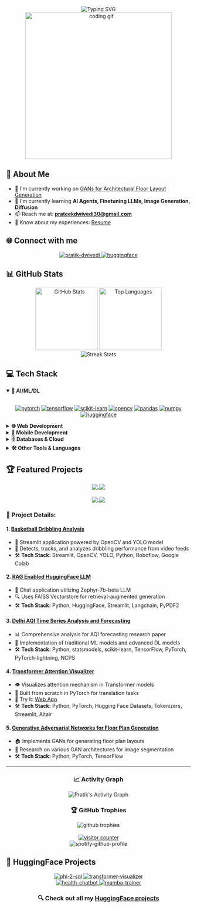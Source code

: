 <div align="center">
  <img src="https://readme-typing-svg.herokuapp.com?font=Architects+Daughter&color=7AF79A&size=30&lines=Hey!+I'm+Pratik+Dwivedi!;AI+ML+Developer...;" alt="Typing SVG" />
</div>

<div align="center">
  <img src="https://user-images.githubusercontent.com/74038190/212750672-2f3f2b50-c84f-4ed8-a60a-849e8d1d5326.gif" width="400" alt="coding gif">
</div>

## 🚀 About Me

- 🔭 I'm currently working on [GANs for Architectural Floor Layout Generation](https://github.com/Dekode1859/GANs-Floor-Plan-Generation)
- 🌱 I'm currently learning **AI Agents, Finetuning LLMs, Image Generation, Diffusion**
- 📫 Reach me at: **prateekdwivedi30@gmail.com**
- 📄 Know about my experiences: [Resume](https://drive.google.com/file/d/1e0Q4W92NFkfpdNISMKwE4dZiV6S0sEeI/view?usp=sharing)

## 🌐 Connect with me
<p align="center">
  <a href="https://linkedin.com/in/pratik-dwivedi" target="blank">
    <img src="https://img.shields.io/badge/LinkedIn-0077B5?style=for-the-badge&logo=linkedin&logoColor=white" alt="pratik-dwivedi" />
  </a>
  <a href="https://huggingface.co/Dekode" target="blank">
    <img src="https://img.shields.io/badge/🤗%20HuggingFace-FF9D00?style=for-the-badge&logo=huggingface&logoColor=white" alt="huggingface" />
  </a>
</p>

## 📊 GitHub Stats
<div align="center">
  <img src="https://github-readme-stats.vercel.app/api?username=dekode1859&show_icons=true&theme=radical" alt="GitHub Stats" height="170" />
  <img src="https://github-readme-stats.vercel.app/api/top-langs?username=dekode1859&layout=compact&theme=radical" alt="Top Languages" height="170" />
</div>

<div align="center">
  <img src="https://github-readme-streak-stats.herokuapp.com/?user=dekode1859&theme=radical" alt="Streak Stats" />
</div>

## 💻 Tech Stack

<details open>
<summary><b>🧠 AI/ML/DL</b></summary>
<br>
<p align="center">
  <a href="#"><img src="https://img.shields.io/badge/PyTorch-EE4C2C?style=for-the-badge&logo=pytorch&logoColor=white" alt="pytorch" /></a>
  <a href="#"><img src="https://img.shields.io/badge/TensorFlow-FF6F00?style=for-the-badge&logo=tensorflow&logoColor=white" alt="tensorflow" /></a>
  <a href="#"><img src="https://img.shields.io/badge/scikit--learn-F7931E?style=for-the-badge&logo=scikit-learn&logoColor=white" alt="scikit-learn" /></a>
  <a href="#"><img src="https://img.shields.io/badge/OpenCV-27338e?style=for-the-badge&logo=OpenCV&logoColor=white" alt="opencv" /></a>
  <a href="#"><img src="https://img.shields.io/badge/Pandas-2C2D72?style=for-the-badge&logo=pandas&logoColor=white" alt="pandas" /></a>
  <a href="#"><img src="https://img.shields.io/badge/Numpy-777BB4?style=for-the-badge&logo=numpy&logoColor=white" alt="numpy" /></a>
  <a href="#"><img src="https://img.shields.io/badge/HuggingFace-FFBD00?style=for-the-badge&logo=huggingface&logoColor=black" alt="huggingface" /></a>
</p>
</details>

<details>
<summary><b>🌐 Web Development</b></summary>
<br>
<p align="center">
  <a href="#"><img src="https://img.shields.io/badge/React-20232A?style=for-the-badge&logo=react&logoColor=61DAFB" alt="react" /></a>
  <a href="#"><img src="https://img.shields.io/badge/Django-092E20?style=for-the-badge&logo=django&logoColor=white" alt="django" /></a>
  <a href="#"><img src="https://img.shields.io/badge/Flask-000000?style=for-the-badge&logo=flask&logoColor=white" alt="flask" /></a>
  <a href="#"><img src="https://img.shields.io/badge/HTML5-E34F26?style=for-the-badge&logo=html5&logoColor=white" alt="html5" /></a>
  <a href="#"><img src="https://img.shields.io/badge/CSS3-1572B6?style=for-the-badge&logo=css3&logoColor=white" alt="css3" /></a>
  <a href="#"><img src="https://img.shields.io/badge/Bootstrap-563D7C?style=for-the-badge&logo=bootstrap&logoColor=white" alt="bootstrap" /></a>
  <a href="#"><img src="https://img.shields.io/badge/Node.js-339933?style=for-the-badge&logo=nodedotjs&logoColor=white" alt="nodejs" /></a>
</p>
</details>

<details>
<summary><b>📱 Mobile Development</b></summary>
<br>
<p align="center">
  <a href="#"><img src="https://img.shields.io/badge/Flutter-02569B?style=for-the-badge&logo=flutter&logoColor=white" alt="flutter" /></a>
  <a href="#"><img src="https://img.shields.io/badge/Dart-0175C2?style=for-the-badge&logo=dart&logoColor=white" alt="dart" /></a>
</p>
</details>

<details>
<summary><b>🗄️ Databases & Cloud</b></summary>
<br>
<p align="center">
  <a href="#"><img src="https://img.shields.io/badge/MySQL-005C84?style=for-the-badge&logo=mysql&logoColor=white" alt="mysql" /></a>
  <a href="#"><img src="https://img.shields.io/badge/SQLite-07405E?style=for-the-badge&logo=sqlite&logoColor=white" alt="sqlite" /></a>
  <a href="#"><img src="https://img.shields.io/badge/Firebase-FFCA28?style=for-the-badge&logo=firebase&logoColor=black" alt="firebase" /></a>
  <a href="#"><img src="https://img.shields.io/badge/Google_Cloud-4285F4?style=for-the-badge&logo=google-cloud&logoColor=white" alt="gcp" /></a>
</p>
</details>

<details>
<summary><b>🛠️ Other Tools & Languages</b></summary>
<br>
<p align="center">
  <a href="#"><img src="https://img.shields.io/badge/Python-3776AB?style=for-the-badge&logo=python&logoColor=white" alt="python" /></a>
  <a href="#"><img src="https://img.shields.io/badge/C%2B%2B-00599C?style=for-the-badge&logo=c%2B%2B&logoColor=white" alt="cplusplus" /></a>
  <a href="#"><img src="https://img.shields.io/badge/Java-ED8B00?style=for-the-badge&logo=java&logoColor=white" alt="java" /></a>
  <a href="#"><img src="https://img.shields.io/badge/Photoshop-31A8FF?style=for-the-badge&logo=Adobe%20Photoshop&logoColor=black" alt="photoshop" /></a>
  <a href="#"><img src="https://img.shields.io/badge/Docker-2CA5E0?style=for-the-badge&logo=docker&logoColor=white" alt="docker" /></a>
  <a href="#"><img src="https://img.shields.io/badge/Linux-FCC624?style=for-the-badge&logo=linux&logoColor=black" alt="linux" /></a>
  <a href="#"><img src="https://img.shields.io/badge/GIT-E44C30?style=for-the-badge&logo=git&logoColor=white" alt="git" /></a>
  <a href="#"><img src="https://img.shields.io/badge/Figma-F24E1E?style=for-the-badge&logo=figma&logoColor=white" alt="figma" /></a>
  <a href="#"><img src="https://img.shields.io/badge/blender-%23F5792A.svg?style=for-the-badge&logo=blender&logoColor=white" alt="blender" /></a>
</p>
</details>

## 🏆 Featured Projects

<div align="center">
  <a href="https://github.com/Dekode1859/Basketball-Dribbling-Analysis">
    <img align="center" src="https://github-readme-stats.vercel.app/api/pin/?username=Dekode1859&repo=Basketball-Dribbling-Analysis&theme=radical" />
  </a>
  <a href="https://github.com/Dekode1859/DocLLM">
    <img align="center" src="https://github-readme-stats.vercel.app/api/pin/?username=Dekode1859&repo=DocLLM&theme=radical" />
  </a>
</div>
<br/>
<div align="center">
  <a href="https://github.com/Dekode1859/transformer-visualizer">
    <img align="center" src="https://github-readme-stats.vercel.app/api/pin/?username=Dekode1859&repo=transformer-visualizer&theme=radical" />
  </a>
  <a href="https://github.com/Dekode1859/GANs-Floor-Plan-Generation">
    <img align="center" src="https://github-readme-stats.vercel.app/api/pin/?username=Dekode1859&repo=GANs-Floor-Plan-Generation&theme=radical" />
  </a>
</div>

### 📌 Project Details:

#### 1. [Basketball Dribbling Analysis](https://github.com/Dekode1859/Basketball-Dribbling-Analysis)
- 🏀 Streamlit application powered by OpenCV and YOLO model
- 🎯 Detects, tracks, and analyzes dribbling performance from video feeds
- 🛠️ **Tech Stack:** Streamlit, OpenCV, YOLO, Python, Roboflow, Google Colab

#### 2. [RAG Enabled HuggingFace LLM](https://github.com/Dekode1859/DocLLM)
- 💬 Chat application utilizing Zephyr-7b-beta LLM 
- 🔍 Uses FAISS Vectorstore for retrieval-augmented generation
- 🛠️ **Tech Stack:** Python, HuggingFace, Streamlit, Langchain, PyPDF2

#### 3. [Delhi AQI Time Series Analysis and Forecasting](https://github.com/Dekode1859/AQI-Forecasting-Liquid-Neural-Network)
- 📊 Comprehensive analysis for AQI forecasting research paper
- 🧠 Implementation of traditional ML models and advanced DL models
- 🛠️ **Tech Stack:** Python, statsmodels, scikit-learn, TensorFlow, PyTorch, PyTorch-lightning, NCPS

#### 4. [Transformer Attention Visualizer](https://github.com/Dekode1859/transformer-visualizer)
- 👁️ Visualizes attention mechanism in Transformer models
- 🔄 Built from scratch in PyTorch for translation tasks
- 🔗 Try it: [Web App](https://dekode-transformer-visualizer.hf.space)
- 🛠️ **Tech Stack:** Python, PyTorch, Hugging Face Datasets, Tokenizers, Streamlit, Altair

#### 5. [Generative Adversarial Networks for Floor Plan Generation](https://github.com/Dekode1859/GANs-Floor-Plan-Generation)
- 🏠 Implements GANs for generating floor plan layouts
- 🔬 Research on various GAN architectures for image segmentation
- 🛠️ **Tech Stack:** Python, PyTorch, TensorFlow

---

<div align="center">
  <h3>📈 Activity Graph</h3>
  <img alt="Pratik's Activity Graph" src="https://github-readme-activity-graph.vercel.app/graph?username=dekode1859&theme=tokyo-night&hide_border=true" />
</div>

<div align="center">
  <h3>🏆 GitHub Trophies</h3>
  <img src="https://github-profile-trophy.vercel.app/?username=dekode1859&theme=radical&no-frame=true&no-bg=false&margin-w=4&row=1" alt="github trophies" />
</div>

<div align="center">
  <br>
  <a href="https://visitcount.itsvg.in">
    <img src="https://visitcount.itsvg.in/api?id=dekode1859&label=Profile%20Views&color=6&icon=5&pretty=true" alt="visitor counter" />
  </a>
</div>

<div align="center">
  <img src="https://spotify-github-profile.vercel.app/api/view?uid=31kfb5q2pafrvwbm5k7vsahkwmaa&cover_image=true&theme=natemoo-re&show_offline=false&background_color=121212&interchange=false&bar_color=53b14f&bar_color_cover=false" alt="spotify-github-profile" />
</div>

## 🤗 HuggingFace Projects

<div align="center">
  <a href="https://huggingface.co/Dekode/phi-2-sql">
    <img src="https://img.shields.io/badge/🤖%20Phi--2--SQL%20Model-FF9D00?style=for-the-badge&logo=huggingface&logoColor=white" alt="phi-2-sql" />
  </a>
  <a href="https://huggingface.co/spaces/Dekode/transformer-visualizer">
    <img src="https://img.shields.io/badge/📈%20Transformer%20Visualizer-2EC866?style=for-the-badge&logo=huggingface&logoColor=white" alt="transformer-visualizer" />
  </a>
</div>

<div align="center">
  <a href="https://huggingface.co/spaces/Dekode/Health-Chatbot">
    <img src="https://img.shields.io/badge/📉%20Health%20Chatbot-5364e3?style=for-the-badge&logo=huggingface&logoColor=white" alt="health-chatbot" />
  </a>
  <a href="https://huggingface.co/spaces/Dekode/Mamba-Trainer">
    <img src="https://img.shields.io/badge/🐢%20Mamba%20Trainer-00B96D?style=for-the-badge&logo=huggingface&logoColor=white" alt="mamba-trainer" />
  </a>
</div>

<div align="center">
  <h3>🔍 Check out all my <a href="https://huggingface.co/Dekode">HuggingFace projects</a></h3>
</div>
